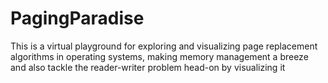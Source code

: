 # PagingParadise
This is a virtual playground for exploring and visualizing page replacement algorithms in operating systems, making memory management a breeze and also tackle the reader-writer problem head-on by visualizing it
